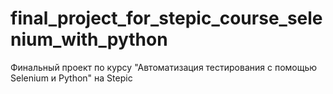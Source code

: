 # final_project_for_stepic_course_selenium_with_python
Финальный проект по курсу "Автоматизация тестирования с помощью Selenium и Python" на Stepic
